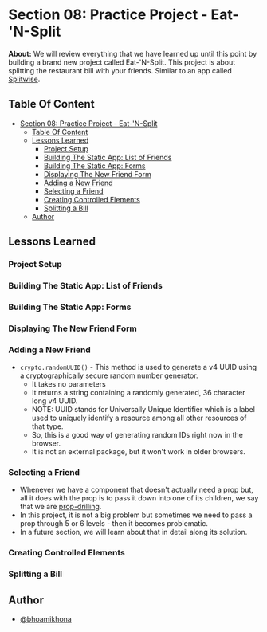 # Section 08: Practice Project - Eat-'N-Split

**About:** We will review everything that we have learned up until this point by building a brand new project called Eat-'N-Split. This project is about splitting the restaurant bill with your friends. Similar to an app called [Splitwise](https://www.splitwise.com/).

## Table Of Content

- [Section 08: Practice Project - Eat-'N-Split](#section-08-practice-project---eat-n-split)
  - [Table Of Content](#table-of-content)
  - [Lessons Learned](#lessons-learned)
    - [Project Setup](#project-setup)
    - [Building The Static App: List of Friends](#building-the-static-app-list-of-friends)
    - [Building The Static App: Forms](#building-the-static-app-forms)
    - [Displaying The New Friend Form](#displaying-the-new-friend-form)
    - [Adding a New Friend](#adding-a-new-friend)
    - [Selecting a Friend](#selecting-a-friend)
    - [Creating Controlled Elements](#creating-controlled-elements)
    - [Splitting a Bill](#splitting-a-bill)
  - [Author](#author)

## Lessons Learned

### Project Setup

### Building The Static App: List of Friends

### Building The Static App: Forms

### Displaying The New Friend Form

### Adding a New Friend

- `crypto.randomUUID()` - This method is used to generate a v4 UUID using a cryptographically secure random number generator.
  - It takes no parameters
  - It returns a string containing a randomly generated, 36 character long v4 UUID.
  - NOTE: UUID stands for Universally Unique Identifier which is a label used to uniquely identify a resource among all other resources of that type.
  - So, this is a good way of generating random IDs right now in the browser.
  - It is not an external package, but it won't work in older browsers.

### Selecting a Friend

- Whenever we have a component that doesn't actually need a prop but, all it does with the prop is to pass it down into one of its children, we say that we are <ins>prop-drilling</ins>.
- In this project, it is not a big problem but sometimes we need to pass a prop through 5 or 6 levels - then it becomes problematic.
- In a future section, we will learn about that in detail along its solution.

### Creating Controlled Elements

### Splitting a Bill

## Author

- [@bhoamikhona](https://github.com/bhoamikhona)

